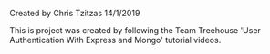 Created by Chris Tzitzas 14/1/2019

This is project was created by following the Team Treehouse 'User Authentication With Express and Mongo' tutorial videos.